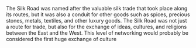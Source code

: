 
The Silk Road was named after the valuable silk trade that took place along its routes, but it was also a conduit for other goods such as spices, precious stones, metals, textiles, and other luxury goods. The Silk Road was not just a route for trade, but also for the exchange of ideas, cultures, and religions between the East and the West. This level of networking would probably be considered the first huge exchange of culture